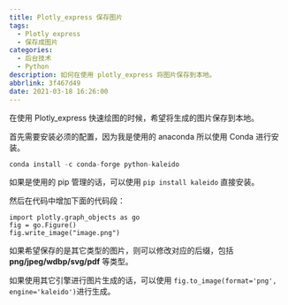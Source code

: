```yaml
---
title: Plotly_express 保存图片
tags:
  - Plotly express
  - 保存成图片
categories:
  - 后台技术
  - Python
description: 如何在使用 plotly_express 将图片保存到本地。
abbrlink: 3f467d49
date: 2021-03-18 16:26:00
---
```



在使用 Plotly_express 快速绘图的时候，希望将生成的图片保存到本地。

首先需要安装必须的配置，因为我是使用的 anaconda 所以使用 Conda 进行安装。

``` python
conda install -c conda-forge python-kaleido
```

如果是使用的 pip 管理的话，可以使用 `pip install kaleido` 直接安装。

然后在代码中增加下面的代码段：

``` ptyhon
import plotly.graph_objects as go
fig = go.Figure()
fig.write_image("image.png")
```

如果希望保存的是其它类型的图片，则可以修改对应的后缀，包括 **png/jpeg/wdbp/svg/pdf** 等类型。

如果使用其它引擎进行图片生成的话，可以使用 `fig.to_image(format='png', engine='kaleido')`进行生成。
